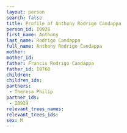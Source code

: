 ```yaml
---
layout: person
search: false
title: Profile of Anthony Rodrigo Candappa
person_id: I0928
first_name: Anthony
last_name: Rodrigo Candappa
full_name: Anthony Rodrigo Candappa
mother: 
mother_id: 
father: Francis Rodrigo Candappa
father_id: I0768
children:
children_ids:
partners:
 - Theresa Philip
partner_ids:
 - I0929
relevant_trees_names:
relevant_trees_ids:
sex: M
---
```



